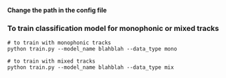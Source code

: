 **Change the path in the config file**

### To train classification model for monophonic or mixed tracks 
```
# to train with monophonic tracks 
python train.py --model_name blahblah --data_type mono

# to train with mixed tracks 
python train.py --model_name blahblah --data_type mix
```

